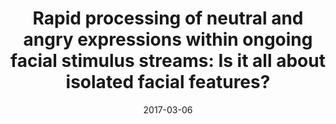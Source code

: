 ---
title: "Rapid processing of neutral and angry expressions within ongoing facial stimulus streams: Is it all about isolated facial features?"
summary: Materials, data, analysis scripts, and preprint of the study reported in [this paper](https://doi.org/10.1371/journal.pone.0231982).
tags:
- attention
- emotion
- EEG
- ssVEP
- brms
date: "2017-03-06"

# Optional external URL for project (replaces project detail page).
external_link: https://doi.org/10.17605/OSF.IO/UHCZC

# Featured image
# To use, place an image named `featured.jpg/png` in your page's folder.
# Placement options: 1 = Full column width, 2 = Out-set, 3 = Screen-width
# Focal point options: Smart, Center, TopLeft, Top, TopRight, Left, Right, BottomLeft, Bottom, BottomRight
# Set `preview_only` to `true` to just use the image for thumbnails.
image:
  placement: 1
  caption: ""
  focal_point: "Smart"
  preview_only: true
  alt_text: "" # An optional description of the image for screen readers
---